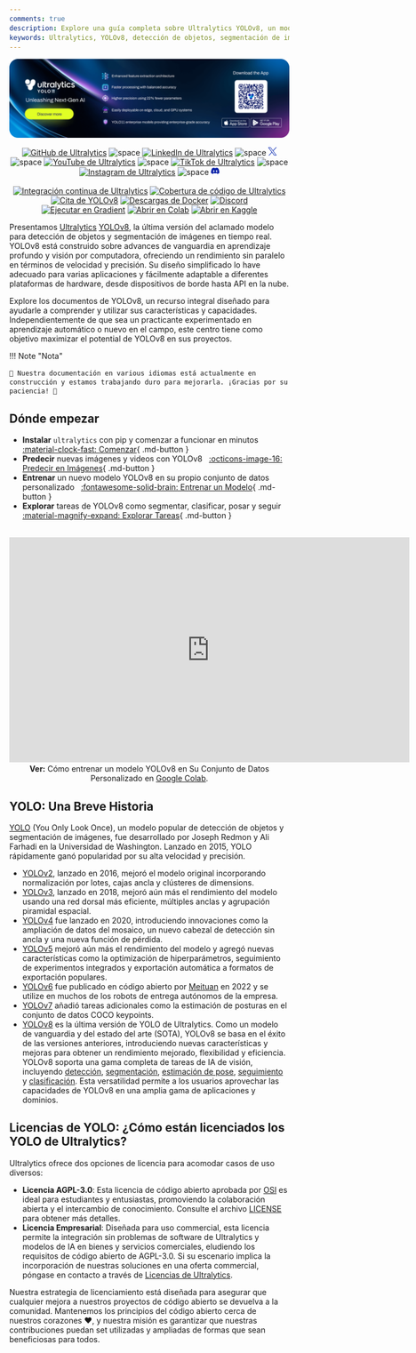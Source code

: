 ```yaml
---
comments: true
description: Explore una guía completa sobre Ultralytics YOLOv8, un modelo de alta velocidad y precisión para detección de objetos y segmentación de imágenes. Tutoriales de instalación, predicción, entrenamiento y más.
keywords: Ultralytics, YOLOv8, detección de objetos, segmentación de imágenes, aprendizaje automático, aprendizaje profundo, visión por computadora, instalación YOLOv8, predicción YOLOv8, entrenamiento YOLOv8, historia de YOLO, licencias YOLO
---
```


<div align="center">
  <p>
    <a href="https://yolovision.ultralytics.com" target="_blank">
    <img width="1024" src="https://raw.githubusercontent.com/ultralytics/assets/main/yolov8/banner-yolov8.png" alt="Banner de Ultralytics YOLO"></a>
  </p>
  <a href="https://github.com/ultralytics"><img src="https://github.com/ultralytics/assets/raw/main/social/logo-social-github.png" width="3%" alt="GitHub de Ultralytics"></a>
  <img src="https://github.com/ultralytics/assets/raw/main/social/logo-transparent.png" width="3%" alt="space">
  <a href="https://www.linkedin.com/company/ultralytics/"><img src="https://github.com/ultralytics/assets/raw/main/social/logo-social-linkedin.png" width="3%" alt="LinkedIn de Ultralytics"></a>
  <img src="https://github.com/ultralytics/assets/raw/main/social/logo-transparent.png" width="3%" alt="space">
  <a href="https://twitter.com/ultralytics"><img src="https://github.com/ultralytics/assets/raw/main/social/logo-social-twitter.png" width="3%" alt="Twitter de Ultralytics"></a>
  <img src="https://github.com/ultralytics/assets/raw/main/social/logo-transparent.png" width="3%" alt="space">
  <a href="https://youtube.com/ultralytics"><img src="https://github.com/ultralytics/assets/raw/main/social/logo-social-youtube.png" width="3%" alt="YouTube de Ultralytics"></a>
  <img src="https://github.com/ultralytics/assets/raw/main/social/logo-transparent.png" width="3%" alt="space">
  <a href="https://www.tiktok.com/@ultralytics"><img src="https://github.com/ultralytics/assets/raw/main/social/logo-social-tiktok.png" width="3%" alt="TikTok de Ultralytics"></a>
  <img src="https://github.com/ultralytics/assets/raw/main/social/logo-transparent.png" width="3%" alt="space">
  <a href="https://www.instagram.com/ultralytics/"><img src="https://github.com/ultralytics/assets/raw/main/social/logo-social-instagram.png" width="3%" alt="Instagram de Ultralytics"></a>
  <img src="https://github.com/ultralytics/assets/raw/main/social/logo-transparent.png" width="3%" alt="space">
  <a href="https://ultralytics.com/discord"><img src="https://github.com/ultralytics/assets/raw/main/social/logo-social-discord.png" width="3%" alt="Discord de Ultralytics"></a>
  <br>
  <br>
  <a href="https://github.com/ultralytics/ultralytics/actions/workflows/ci.yaml"><img src="https://github.com/ultralytics/ultralytics/actions/workflows/ci.yaml/badge.svg" alt="Integración continua de Ultralytics"></a>
  <a href="https://codecov.io/github/ultralytics/ultralytics"><img src="https://codecov.io/github/ultralytics/ultralytics/branch/main/graph/badge.svg?token=HHW7IIVFVY" alt="Cobertura de código de Ultralytics"></a>
  <a href="https://zenodo.org/badge/latestdoi/264818686"><img src="https://zenodo.org/badge/264818686.svg" alt="Cita de YOLOv8"></a>
  <a href="https://hub.docker.com/r/ultralytics/ultralytics"><img src="https://img.shields.io/docker/pulls/ultralytics/ultralytics?logo=docker" alt="Descargas de Docker"></a>
  <a href="https://ultralytics.com/discord"><img alt="Discord" src="https://img.shields.io/discord/1089800235347353640?logo=discord&logoColor=white&label=Discord&color=blue"></a>
  <br>
  <a href="https://console.paperspace.com/github/ultralytics/ultralytics"><img src="https://assets.paperspace.io/img/gradient-badge.svg" alt="Ejecutar en Gradient"></a>
  <a href="https://colab.research.google.com/github/ultralytics/ultralytics/blob/main/examples/tutorial.ipynb"><img src="https://colab.research.google.com/assets/colab-badge.svg" alt="Abrir en Colab"></a>
  <a href="https://www.kaggle.com/ultralytics/yolov8"><img src="https://kaggle.com/static/images/open-in-kaggle.svg" alt="Abrir en Kaggle"></a>
</div>

Presentamos [Ultralytics](https://ultralytics.com) [YOLOv8](https://github.com/ultralytics/ultralytics), la última versión del aclamado modelo para detección de objetos y segmentación de imágenes en tiempo real. YOLOv8 está construido sobre advances de vanguardia en aprendizaje profundo y visión por computadora, ofreciendo un rendimiento sin paralelo en términos de velocidad y precisión. Su diseño simplificado lo have adecuado para varias aplicaciones y fácilmente adaptable a diferentes plataformas de hardware, desde dispositivos de borde hasta API en la nube.

Explore los documentos de YOLOv8, un recurso integral diseñado para ayudarle a comprender y utilizar sus características y capacidades. Independientemente de que sea un practicante experimentado en aprendizaje automático o nuevo en el campo, este centro tiene como objetivo maximizar el potential de YOLOv8 en sus proyectos.

!!! Note "Nota"

    🚧 Nuestra documentación en various idiomas está actualmente en construcción y estamos trabajando duro para mejorarla. ¡Gracias por su paciencia! 🙏

## Dónde empezar

- **Instalar** `ultralytics` con pip y comenzar a funcionar en minutos &nbsp; [:material-clock-fast: Comenzar](quickstart.md){ .md-button }
- **Predecir** nuevas imágenes y videos con YOLOv8 &nbsp; [:octicons-image-16: Predecir en Imágenes](modes/predict.md){ .md-button }
- **Entrenar** un nuevo modelo YOLOv8 en su propio conjunto de datos personalizado &nbsp; [:fontawesome-solid-brain: Entrenar un Modelo](modes/train.md){ .md-button }
- **Explorar** tareas de YOLOv8 como segmentar, clasificar, posar y seguir &nbsp; [:material-magnify-expand: Explorar Tareas](tasks/index.md){ .md-button }

<p align="center">
  <br>
  <iframe width="720" height="405" src="https://www.youtube.com/embed/LNwODJXcvt4?si=7n1UvGRLSd9p5wKs"
    title="Reproductor de video de YouTube" frameborder="0"
    allow="accelerometer; autoplay; clipboard-write; encrypted-media; gyroscope; picture-in-picture; web-share"
    allowfullscreen>
  </iframe>
  <br>
  <strong>Ver:</strong> Cómo entrenar un modelo YOLOv8 en Su Conjunto de Datos Personalizado en <a href="https://colab.research.google.com/github/ultralytics/ultralytics/blob/main/examples/tutorial.ipynb" target="_blank">Google Colab</a>.
</p>

## YOLO: Una Breve Historia

[YOLO](https://arxiv.org/abs/1506.02640) (You Only Look Once), un modelo popular de detección de objetos y segmentación de imágenes, fue desarrollado por Joseph Redmon y Ali Farhadi en la Universidad de Washington. Lanzado en 2015, YOLO rápidamente ganó popularidad por su alta velocidad y precisión.

- [YOLOv2](https://arxiv.org/abs/1612.08242), lanzado en 2016, mejoró el modelo original incorporando normalización por lotes, cajas ancla y clústeres de dimensions.
- [YOLOv3](https://pjreddie.com/media/files/papers/YOLOv3.pdf), lanzado en 2018, mejoró aún más el rendimiento del modelo usando una red dorsal más eficiente, múltiples anclas y agrupación piramidal espacial.
- [YOLOv4](https://arxiv.org/abs/2004.10934) fue lanzado en 2020, introduciendo innovaciones como la ampliación de datos del mosaico, un nuevo cabezal de detección sin ancla y una nueva función de pérdida.
- [YOLOv5](https://github.com/ultralytics/yolov5) mejoró aún más el rendimiento del modelo y agregó nuevas características como la optimización de hiperparámetros, seguimiento de experimentos integrados y exportación automática a formatos de exportación populares.
- [YOLOv6](https://github.com/meituan/YOLOv6) fue publicado en código abierto por [Meituan](https://about.meituan.com/) en 2022 y se utilize en muchos de los robots de entrega autónomos de la empresa.
- [YOLOv7](https://github.com/WongKinYiu/yolov7) añadió tareas adicionales como la estimación de posturas en el conjunto de datos COCO keypoints.
- [YOLOv8](https://github.com/ultralytics/ultralytics) es la última versión de YOLO de Ultralytics. Como un modelo de vanguardia y del estado del arte (SOTA), YOLOv8 se basa en el éxito de las versiones anteriores, introduciendo nuevas características y mejoras para obtener un rendimiento mejorado, flexibilidad y eficiencia. YOLOv8 soporta una gama completa de tareas de IA de visión, incluyendo [detección](tasks/detect.md), [segmentación](tasks/segment.md), [estimación de pose](tasks/pose.md), [seguimiento](modes/track.md) y [clasificación](tasks/classify.md). Esta versatilidad permite a los usuarios aprovechar las capacidades de YOLOv8 en una amplia gama de aplicaciones y dominios.

## Licencias de YOLO: ¿Cómo están licenciados los YOLO de Ultralytics?

Ultralytics ofrece dos opciones de licencia para acomodar casos de uso diversos:

- **Licencia AGPL-3.0**: Esta licencia de código abierto aprobada por [OSI](https://opensource.org/licenses/) es ideal para estudiantes y entusiastas, promoviendo la colaboración abierta y el intercambio de conocimiento. Consulte el archivo [LICENSE](https://github.com/ultralytics/ultralytics/blob/main/LICENSE) para obtener más detalles.
- **Licencia Empresarial**: Diseñada para uso commercial, esta licencia permite la integración sin problemas de software de Ultralytics y modelos de IA en bienes y servicios comerciales, eludiendo los requisitos de código abierto de AGPL-3.0. Si su escenario implica la incorporación de nuestras soluciones en una oferta commercial, póngase en contacto a través de [Licencias de Ultralytics](https://ultralytics.com/license).

Nuestra estrategia de licenciamiento está diseñada para asegurar que cualquier mejora a nuestros proyectos de código abierto se devuelva a la comunidad. Mantenemos los principios del código abierto cerca de nuestros corazones ❤️, y nuestra misión es garantizar que nuestras contribuciones puedan set utilizadas y ampliadas de formas que sean beneficiosas para todos.
